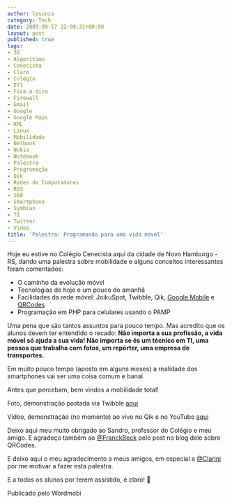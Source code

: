 ```yaml
---
author: lpsouza
category: Tech
date: 2009-09-17 22:09:21+00:00
layout: post
published: true
tags:
- 3G
- Algorítimo
- Cenecista
- Claro
- Colégio
- E71
- Fica a dica
- Firewall
- Gmail
- Google
- Google Maps
- KML
- Linux
- Mobilidade
- Netbook
- Nokia
- Notebook
- Palestra
- Programação
- Qik
- Redes de Computadores
- RSS
- S60
- Smartphone
- Symbian
- TI
- Twitter
- Video
title: 'Palestra: Programando para uma vida móvel'
---
```


Hoje eu estive no Colégio Cenecista aqui da cidade de Novo Hamburgo - RS, dando uma palestra sobre mobilidade e alguns conceitos interessantes foram comentados:

* O caminho da evolução móvel
* Tecnologias de hoje e um pouco do amanhã
* Facilidades da rede móvel: JoikuSpot, Twibble, Qik, [Google Mobile](http://m.google.com) e [QRCodes](http://qrcode.kaywa.com/)
* Programação em PHP para celulares usando o PAMP

Uma pena que são tantos assuntos para pouco tempo. Mas acredito que os alunos devem ter entendido o recado:  **Não importa a sua profissão, a vida móvel só ajuda a sua vida! Não importa se és um técnico em TI, uma pessoa que trabalha com fotos, um repórter, uma empresa de transportes.**
  
Em muito pouco tempo (aposto em alguns meses) a realidade dos smartphones vai ser uma coisa comum e banal.
  
Antes que percebam, bem vindos a mobilidade total!

Foto, demonstração postada via Twibble [aqui](http://www.twitpic.com/i2osd)

Video, demonstração (no momento) ao vivo no Qik e no YouTube [aqui](http://www.youtube.com/watch?v=BXW_nfMmtnc)

Deixo aqui meu muito obrigado ao Sandro, professor do Colégio e meu amigo. E agradeço também ao [@FranckBeck](http://twitter.com/franckbeck) pelo post no blog dele sobre QRCodes.
  
E deixo aqui o meu agradecimento a meus amigos, em especial a [@Clarini](http://twitter.com/Clarini) por me motivar a fazer esta palestra.
  
E a todos os alunos por terem assistido, é claro! 🙂

Publicado pelo Wordmobi